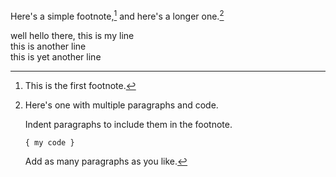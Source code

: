 Here's a simple footnote,[^3] and here's a longer one.[^bignote]

well hello there, this is my line<br>
this is another line<br>
this is yet another line<br>

[^3]: This is the first footnote.

[^bignote]: Here's one with multiple paragraphs and code.

    Indent paragraphs to include them in the footnote.

    `{ my code }`

    Add as many paragraphs as you like.
